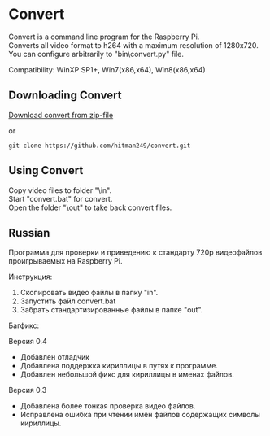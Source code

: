 ﻿Convert
=========

Convert is a command line program for the Raspberry Pi.   
Converts all video format to h264 with a maximum resolution of 1280x720.   
You can configure arbitrarily to "bin\convert.py" file.  
  
Compatibility: WinXP SP1+, Win7(x86,x64), Win8(x86,x64)  


Downloading Convert
---------------------

[Download convert from zip-file][Download_convert]

[Download_convert]: https://github.com/hitman249/convert/archive/master.zip  


or  
	
    git clone https://github.com/hitman249/convert.git


Using Convert
---------------

Copy video files to folder "\in\".  
Start "convert.bat" for convert.  
Open the folder "\out\" to take back convert files.  




Russian
---------

Программа для проверки и приведению к стандарту 720p видеофайлов проигрываемых на Raspberry Pi.


Инструкция:  
1) Скопировать видео файлы в папку "in".  
2) Запустить файл convert.bat  
3) Забрать стандартизированные файлы в папке "out".  



Багфикс:  

Версия 0.4
+ Добавлен отладчик
+ Добавлена поддержка кириллицы в путях к программе.
+ Добавлен небольшой фикс для кириллицы в именах файлов.

Версия 0.3
+ Добавлена более тонкая проверка видео файлов.
+ Исправлена ошибка при чтении имён файлов содержащих символы кириллицы.
